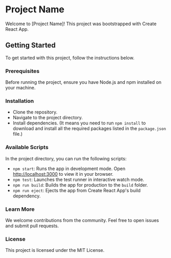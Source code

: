 # Project Name

Welcome to [Project Name]! This project was bootstrapped with Create React App.

## Getting Started

To get started with this project, follow the instructions below.

### Prerequisites

Before running the project, ensure you have Node.js and npm installed on your machine.

### Installation

- Clone the repository.
- Navigate to the project directory.
- Install dependencies. (It means you need to run `npm install` to download and install all the required packages listed in the `package.json` file.)

### Available Scripts

In the project directory, you can run the following scripts:

- `npm start`: Runs the app in development mode. Open [http://localhost:3000](http://localhost:3000) to view it in your browser.
- `npm test`: Launches the test runner in interactive watch mode.
- `npm run build`: Builds the app for production to the `build` folder.
- `npm run eject`: Ejects the app from Create React App's build dependency.

### Learn More

We welcome contributions from the community. Feel free to open issues and submit pull requests.

### License

This project is licensed under the MIT License.
